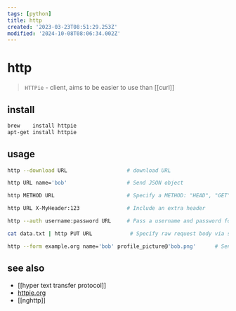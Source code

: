 ```yaml
---
tags: [python]
title: http
created: '2023-03-23T08:51:29.253Z'
modified: '2024-10-08T08:06:34.002Z'
---
```


# http

>  `HTTPie` - client, aims to be easier to use than [[curl]]

## install

```sh
brew    install httpie
apt-get install httpie 
```

## usage

```sh
http --download URL                   # download URL

http URL name='bob'                   # Send JSON object

http METHOD URL                       # Specify a METHOD: "HEAD", "GET",..

http URL X-MyHeader:123               # Include an extra header

http --auth username:password URL     # Pass a username and password for server authentication

cat data.txt | http PUT URL            # Specify raw request body via stdin

http --form example.org name='bob' profile_picture@'bob.png'      # Send form-encoded data
```

## see also

- [[hyper text transfer protocol]]
- [httpie.org](https://httpie.org)
- [[nghttp]]
